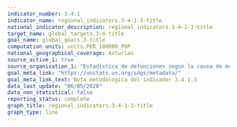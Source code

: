 ```yaml
---
indicator_number: 3.4.1
indicator_name: regional_indicators.3-4-1-3-title
national_indicator_description: regional_indicators.3-4-1-3-title
target_name: global_targets.3-4-title
goal_name: global_goals.3-title
computation_units: units.PER_100000_POP
national_geographical_coverage: Asturias
source_active_1: true
source_organisation_1: "Estadística de defunciones según la causa de muerte, INE"
goal_meta_link: "https://unstats.un.org/sdgs/metadata/"
goal_meta_link_text: Nota metodológica del indicador 3.4.1.3
data_last_update: "06/05/2020"
data_non_statistical: false
reporting_status: complete
graph_title: regional_indicators.3-4-1-3-title
graph_type: line
---
```

